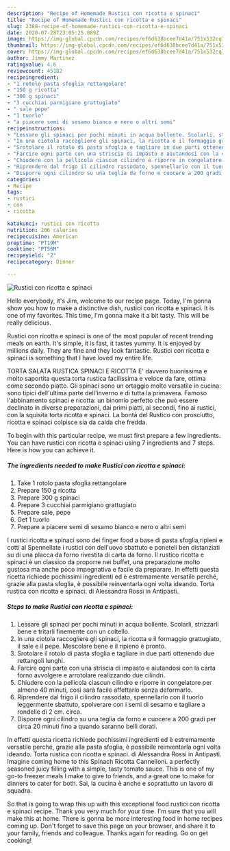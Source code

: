 ```yaml
---
description: "Recipe of Homemade Rustici con ricotta e spinaci"
title: "Recipe of Homemade Rustici con ricotta e spinaci"
slug: 2388-recipe-of-homemade-rustici-con-ricotta-e-spinaci
date: 2020-07-28T23:05:25.089Z
image: https://img-global.cpcdn.com/recipes/ef6d638bcee7d41a/751x532cq70/rustici-con-ricotta-e-spinaci-recipe-main-photo.jpg
thumbnail: https://img-global.cpcdn.com/recipes/ef6d638bcee7d41a/751x532cq70/rustici-con-ricotta-e-spinaci-recipe-main-photo.jpg
cover: https://img-global.cpcdn.com/recipes/ef6d638bcee7d41a/751x532cq70/rustici-con-ricotta-e-spinaci-recipe-main-photo.jpg
author: Jimmy Martinez
ratingvalue: 4.6
reviewcount: 45182
recipeingredient:
- "1 rotolo pasta sfoglia rettangolare"
- "150 g ricotta"
- "300 g spinaci"
- "3 cucchiai parmigiano grattugiato"
- " sale pepe"
- "1 tuorlo"
- "a piacere semi di sesamo bianco e nero o altri semi"
recipeinstructions:
- "Lessare gli spinaci per pochi minuti in acqua bollente. Scolarli, strizzarli bene e tritarli finemente con un coltello."
- "In una ciotola raccogliere gli spinaci, la ricotta e il formaggio grattugiato, il sale e il pepe. Mescolare bene e il ripieno è pronto."
- "Srotolare il rotolo di pasta sfoglia e tagliare in due parti ottenendo due rettangoli lunghi."
- "Farcire ogni parte con una striscia di impasto e aiutandosi con la carta forno avvolgere e arrotolare realizzando due cilindri."
- "Chiudere con la pellicola ciascun cilindro e riporre in congelatore per almeno 40 minuti, così sarà facile affettarlo senza deformarlo."
- "Riprendere dal frigo il cilindro rassodato, spennellarlo con il tuorlo leggermente sbattuto, spolverare con i semi di sesamo e tagliare a rondelle di 2 cm. circa."
- "Disporre ogni cilindro su una teglia da forno e cuocere a 200 gradi per circa 20 minuti fino a quando saranno belli dorati."
categories:
- Recipe
tags:
- rustici
- con
- ricotta

katakunci: rustici con ricotta 
nutrition: 206 calories
recipecuisine: American
preptime: "PT19M"
cooktime: "PT56M"
recipeyield: "2"
recipecategory: Dinner

---
```



![Rustici con ricotta e spinaci](https://img-global.cpcdn.com/recipes/ef6d638bcee7d41a/751x532cq70/rustici-con-ricotta-e-spinaci-recipe-main-photo.jpg)

Hello everybody, it's Jim, welcome to our recipe page. Today, I'm gonna show you how to make a distinctive dish, rustici con ricotta e spinaci. It is one of my favorites. This time, I'm gonna make it a bit tasty. This will be really delicious.

Rustici con ricotta e spinaci is one of the most popular of recent trending meals on earth. It's simple, it is fast, it tastes yummy. It is enjoyed by millions daily. They are fine and they look fantastic. Rustici con ricotta e spinaci is something that I have loved my entire life.

TORTA SALATA RUSTICA SPINACI E RICOTTA E&#39; davvero buonissima e molto saportita questa torta rustica facilissima e veloce da fare, ottima come secondo piatto. Gli spinaci sono un ortaggio molto versatile in cucina: sono tipici dell&#39;ultima parte dell&#39;inverno e di tutta la primavera. Famoso l&#39;abbinamento spinaci e ricotta: un binomio perfetto che può essere declinato in diverse preparazioni, dai primi piatti, ai secondi, fino ai rustici, con la squisita torta ricotta e spinaci. La bontà del Rustico con prosciutto, ricotta e spinaci colpisce sia da calda che fredda.


To begin with this particular recipe, we must first prepare a few ingredients. You can have rustici con ricotta e spinaci using 7 ingredients and 7 steps. Here is how you can achieve it.

<!--inarticleads1-->

##### The ingredients needed to make Rustici con ricotta e spinaci:

1. Take 1 rotolo pasta sfoglia rettangolare
1. Prepare 150 g ricotta
1. Prepare 300 g spinaci
1. Prepare 3 cucchiai parmigiano grattugiato
1. Prepare  sale, pepe
1. Get 1 tuorlo
1. Prepare a piacere semi di sesamo bianco e nero o altri semi


I rustici ricotta e spinaci sono dei finger food a base di pasta sfoglia,ripieni e cotti al Spennellate i rustici con dell&#39;uovo sbattuto e poneteli ben distanziati su di una placca da forno rivestita di carta da forno. Il rustico ricotta e spinaci è un classico da proporre nei buffet, una preparazione molto gustosa ma anche poco impegnativa e facile da preparare. In effetti questa ricetta richiede pochissimi ingredienti ed è estremamente versatile perché, grazie alla pasta sfoglia, è possibile reinventarla ogni volta ideando. Torta rustica con ricotta e spinaci. di Alessandra Rossi in Antipasti. 

<!--inarticleads2-->

##### Steps to make Rustici con ricotta e spinaci:

1. Lessare gli spinaci per pochi minuti in acqua bollente. Scolarli, strizzarli bene e tritarli finemente con un coltello.
1. In una ciotola raccogliere gli spinaci, la ricotta e il formaggio grattugiato, il sale e il pepe. Mescolare bene e il ripieno è pronto.
1. Srotolare il rotolo di pasta sfoglia e tagliare in due parti ottenendo due rettangoli lunghi.
1. Farcire ogni parte con una striscia di impasto e aiutandosi con la carta forno avvolgere e arrotolare realizzando due cilindri.
1. Chiudere con la pellicola ciascun cilindro e riporre in congelatore per almeno 40 minuti, così sarà facile affettarlo senza deformarlo.
1. Riprendere dal frigo il cilindro rassodato, spennellarlo con il tuorlo leggermente sbattuto, spolverare con i semi di sesamo e tagliare a rondelle di 2 cm. circa.
1. Disporre ogni cilindro su una teglia da forno e cuocere a 200 gradi per circa 20 minuti fino a quando saranno belli dorati.


In effetti questa ricetta richiede pochissimi ingredienti ed è estremamente versatile perché, grazie alla pasta sfoglia, è possibile reinventarla ogni volta ideando. Torta rustica con ricotta e spinaci. di Alessandra Rossi in Antipasti. Imagine coming home to this Spinach Ricotta Cannelloni. a perfectly seasoned juicy filling with a simple, tasty tomato sauce. This is one of my go-to freezer meals I make to give to friends, and a great one to make for dinners to cater for both. Sai, la cucina è anche e soprattutto un lavoro di squadra. 

So that is going to wrap this up with this exceptional food rustici con ricotta e spinaci recipe. Thank you very much for your time. I'm sure that you will make this at home. There is gonna be more interesting food in home recipes coming up. Don't forget to save this page on your browser, and share it to your family, friends and colleague. Thanks again for reading. Go on get cooking!
